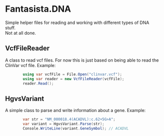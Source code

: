﻿# Fantasista.DNA
Simple helper files for reading and working with different types of DNA stuff.  
Not at all  done.



## VcfFileReader
A class to read vcf files. For now this is just based on being able to read the ClinVar vcf file.
Example:
```csharp
        using var vcfFile = File.Open("clinvar.vcf");
        using var reader = new VcfFileReader(vcfFile);
        reader.Read();
```

## HgvsVariant
A simple class to parse and write information about a gene.
Example:
```csharp
        var str = "NM_000018.4(ACADVL):c.62+5G>A";
        var variant = HgvsVariant.Parse(str);
        Console.WriteLine(variant.GeneSymbol); // ACADVL
```


